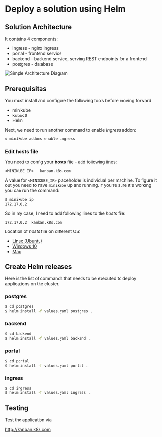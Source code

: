 # Deploy a solution using Helm 


## Solution Architecture

It contains 4 components:
* ingress - nginx ingress 
* portal - frontend service
* backend - backend service, serving REST endpoints for a frontend
* postgres - database

![Simple Architecture Diagram](https://github.com/altran-mec/helm-poc-multiple-charts/blob/main/helm_multi.PNG)


## Prerequisites
You must install and configure the following tools before moving forward

* minikube
* kubectl
* Helm


Next, we need to run another command to enable *Ingress* addon:
```bash
$ minikube addons enable ingress
```

### Edit hosts file
You need to config your **hosts** file - add following lines:

```
<MINIKUBE_IP>	kanban.k8s.com
```

A value for `<MINIKUBE_IP>` placeholder is individual per machine. To figure it out you need to have `minikube` up and running. If you're sure it's working you can run the command:
```bash
$ minikube ip
172.17.0.2
```

So in my case, I need to add following lines to the *hosts*  file:
```
172.17.0.2	kanban.k8s.com
```

Location of *hosts* file on different OS:
* [Linux (Ubuntu)](http://manpages.ubuntu.com/manpages/trusty/man5/hosts.5.html)
* [Windows 10](https://www.groovypost.com/howto/edit-hosts-file-windows-10/)
* [Mac](https://www.imore.com/how-edit-your-macs-hosts-file-and-why-you-would-want#page1)

## Create Helm releases

Here is the list of commands that needs to be executed to deploy applications on the cluster. 

### postgres

```bash
$ cd postgres
$ helm install -f values.yaml postgres .
```

### backend

```bash
$ cd backend
$ helm install -f values.yaml backend .
```

### portal

```bash
$ cd portal
$ helm install -f values.yaml portal .
```

### ingress

```bash
$ cd ingress
$ helm install -f values.yaml ingress .
```

## Testing

Test the application via

http://kanban.k8s.com

